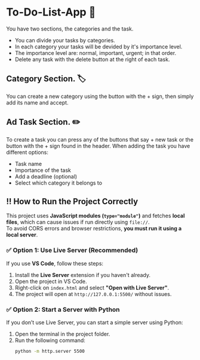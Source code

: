 # To-Do-List-App 📝
You have two sections, the categories and the task.
- You can divide your tasks by categories.
- In each category your tasks will be devided by it's importance level.
- The importance level are: normal, important, urgent; in that order.
- Delete any task with the delete button at the right of each task.
## Category Section. 🏷️
You can create a new category using the button with the + sign, then simply add its name and accept.
## Ad Task Section. ✏️
To create a task you can press any of the buttons that say + new task or the button with the + sign found in the header.
When adding the task you have different options:
- Task name 
- Importance of the task
- Add a deadline (optional)
- Select which category it belongs to

## ‼️ How to Run the Project Correctly
This project uses **JavaScript modules (`type="module"`)** and fetches **local files**, which can cause issues if run directly using `file://`.  
To avoid CORS errors and browser restrictions, **you must run it using a local server**.

### ✅ Option 1: Use Live Server (Recommended)
If you use **VS Code**, follow these steps:
1. Install the **Live Server** extension if you haven't already.
2. Open the project in VS Code.
3. Right-click on `index.html` and select **"Open with Live Server"**.
4. The project will open at `http://127.0.0.1:5500/` without issues.

### ✅ Option 2: Start a Server with Python
If you don’t use Live Server, you can start a simple server using Python:
1. Open the terminal in the project folder.
2. Run the following command:
   ```sh
   python -m http.server 5500

